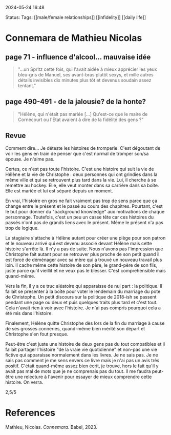
2024-05-24 16:48

Status: 
Tags: [[male/female relationships]] [[infidelity]] [[daily life]] 

# Connemara de Mathieu Nicolas

## page 71 - influence d'alcool... mauvaise idée
>"...un Spritz cette fois, qui l'avait aidée à mieux apprécier les yeux bleu-gris de Manuel, ses avant-bras plutôt sexys, et mille autres détails invisibles dix minutes plus tôt et devenus soudain assez tentant."

## page 490-491 - de la jalousie? de la honte?
>"Hélène, qui n'était pas mariée [...] Qu'est-ce que le maire de Cornécourt ou l'Etat avaient à dire de la fidélité des gens ?"

## Revue

Comment dire... Je déteste les histoires de tromperie. C'est dégoutant de voir les gens en train de penser que c'est normal de tromper son/sa épouse. Je n'aime pas.

Certes, ce n'est pas toute l'histoire. C'est une histoire qui suit la vie de Hélène et la vie de Christophe : deux personnes qui ont grindies dans la même ville et qui se retrouvent plus tard dans la vie. Lui, il cherche à se remettre au hockey. Elle, elle veut monter dans sa carrière dans sa boîte. Elle est mariée et lui est séparé depuis un moment. 

En vrai, l'histoire en gros ne fait vraiment pas trop de sens parce que ça change entre le présent et le passé au cours des chapitres. Pourtant, c'est le but pour donner du "background knowledge" aux motivations de chaque personnage. Toutefois, c'est un peu un casse tête car ces histoires du passés n'ont pas de grands liens avec le présent. Même le présent n'a pas trop de logique.

La stagiaire s'attache à Hélène autant pour créer une piège pour son patron et le nouveau arrivé qui est devenu associé devant Hélène mais cette histoire s'arrête là. Il n'y a pas de suite. Nous n'avons pas l'impression que Christophe fait autant pour se retrouver plus proche de son petit quand il est forcé de déménager avec sa mère qui a trouvé un nouveau travail plus loin. Il cache même cette histoire de son père, le grand-père de son fils, juste parce qu'il vieillit et ne veux pas le blesser. C'est comprehensible mais quand-même. 

Vers la fin, il y a ce truc aléatoire qui apparaisse de nul part : la politique. Il fallait se presenter à la boîte pour voter le lendemain du marriage du pote de Christophe. Un petit discours sur la politique de 2018-ish se passent pendant une page ou deux et puis quelques traits plus tard et c'est tout. Cela n'avait rien à voir avec l'histoire. Je n'ai pas compris pourquoi cela a été mis dans l'histoire. 

Finalement, Hélène quitte Christophe dès lors de la fin du marriage à cause de ses grosses conneries, quand-même bien mérité son départ et Christophe s'en fout presque. 

Peut-être c'est juste une histoire de deux gens pas du tout compatibles et il fallait partager l'histoire "de la vraie vie quotidienne" et non-pas une vie fictive qui apparaisse normalement dans les livres. Je ne sais pas. Je ne sais pas comment je me sens envers ce livre mais je n'ai pas un avis très positif. C'était quand-même assez bien écrit, je trouve, hors le fait qu'il y avait pas mal de mots que je ne comprenais pas du tout. Il me faudra peut-être une relecture à l'avenir pour essayer de mieux comprendre cette histoire. On verra.

2,5/5

# References

Mathieu, Nicolas. *Connemara*. Babel, 2023.